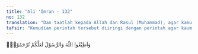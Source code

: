 ```yaml
---
title: "Ali 'Imran - 132"
no: 132
translation: "Dan taatlah kepada Allah dan Rasul (Muhammad), agar kamu diberi rahmat."
tafsir: "Kemudian perintah tersebut diiringi dengan perintah agar kaum Muslimin selalu taat dan patuh kepada perintah Allah dan Rasul-Nya karena dengan menaati Allah dan Rasul-Nya itulah mereka akan dapat limpahan rahmat-Nya dan dapat hidup berbahagia di dunia dan di akhirat."
---
```


وَاَطِيْعُوا اللّٰهَ وَالرَّسُوْلَ لَعَلَّكُمْ تُرْحَمُوْنَۚ 
